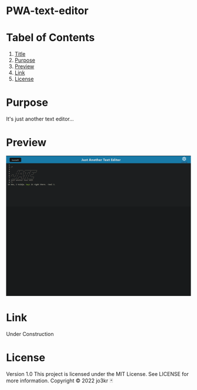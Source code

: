 # PWA-text-editor

# Tabel of Contents
1. [Title](#pwa-text-editor)
2. [Purpose](#purpose)
3. [Preview](#preview)
4. [Link](#link)
5. [License](#license)

# Purpose
It's just another text editor... 

# Preview
<img src="client/src/images/jate preview.png" alt="jate in browser working perfectly">

# Link
Under Construction

# License
Version 1.0
This project is licensed under the MIT License. 
See LICENSE for more information.
Copyright &copy; 2022 jo3kr &#127183;